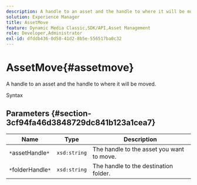 ```yaml
---
description: A handle to an asset and the handle to where it will be moved.
solution: Experience Manager
title: AssetMove
feature: Dynamic Media Classic,SDK/API,Asset Management
role: Developer,Administrator
exl-id: dfddb436-0d58-41d2-8b5e-556517ba0c32
---
```

# AssetMove{#assetmove}

A handle to an asset and the handle to where it will be moved.

 Syntax 

## Parameters {#section-3cf94fa46d3848729dc841b123a1cea7}

|  Name  | Type  | Description  |
|---|---|---|
|  `*`assetHandle`*`  | `xsd:string`  | The handle to the asset you want to move.  |
|  `*`folderHandle`*`  | `xsd:string`  | The handle to the destination folder.  |

